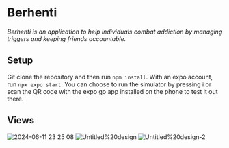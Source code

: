 # Berhenti

_Berhenti is an application to help individuals combat addiction by managing triggers and keeping friends accountable._

## Setup

Git clone the repository and then run `npm install`. With an expo account, run `npx expo start`. You can choose to run the simulator by pressing i or scan the QR code with the expo go app installed on the phone to test it out there.

## Views

![2024-06-11 23 25 08](https://github.com/boseongkim32/Berhenti/assets/99345660/45e1ef02-67ae-413f-a817-97e5aadb9b86)
![Untitled%20design](https://github.com/boseongkim32/Berhenti/assets/99345660/7151be2c-f956-45b5-b1d8-170dbede8d64)
![Untitled%20design-2](https://github.com/boseongkim32/Berhenti/assets/99345660/7025aaaf-1188-4851-8fa9-f78f1ccaa498)
